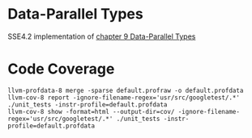 # Data-Parallel Types

SSE4.2 implementation of [chapter 9 Data-Parallel Types](http://www.open-std.org/jtc1/sc22/wg21/docs/papers/2019/n4808.pdf)

# Code Coverage

```
llvm-profdata-8 merge -sparse default.profraw -o default.profdata
llvm-cov-8 report -ignore-filename-regex='usr/src/googletest/.*' ./unit_tests -instr-profile=default.profdata
llvm-cov-8 show -format=html --output-dir=cov/ -ignore-filename-regex='usr/src/googletest/.*' ./unit_tests -instr-profile=default.profdata
```

